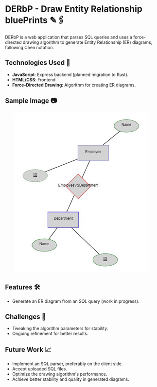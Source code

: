 # DERbP - Draw Entity Relationship bluePrints ✎🖇️

DERbP is a web application that parses SQL queries and uses a force-directed drawing algorithm to generate Entity Relationship (ER) diagrams, following Chen notation.

## Technologies Used 🚀

- **JavaScript**: Express backend (planned migration to Rust).
- **HTML/CSS**: Frontend.
- **Force-Directed Drawing**: Algorithm for creating ER diagrams.

## Sample Image 📷

<p align="center">
  <img src="./readme_pics/sample1.JPG" alt="Sample Image">
</p>

## Features 🛠️

- Generate an ER diagram from an SQL query (work in progress).

## Challenges 🤯

- Tweaking the algorithm parameters for stability.
- Ongoing refinement for better results.

## Future Work 📈

- Implement an SQL parser, preferably on the client side.
- Accept uploaded SQL files.
- Optimize the drawing algorithm's performance.
- Achieve better stability and quality in generated diagrams.
